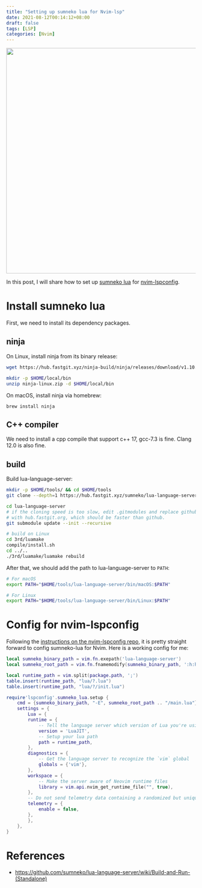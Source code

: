 ```yaml
---
title: "Setting up sumneko lua for Nvim-lsp"
date: 2021-08-12T00:14:12+08:00
draft: false
tags: [LSP]
categories: [Nvim]
---
```

<p align="center">
<img src="https://blog-resource-1257868508.file.myqcloud.com/202202020047792.jpg" width="600">
</p>

In this post, I will share how to set up [sumneko lua](https://github.com/sumneko/lua-language-server) for [nvim-lspconfig](https://github.com/neovim/nvim-lspconfig).

<!--more-->

# Install sumneko lua

First, we need to install its dependency packages.

## ninja

On Linux, install ninja from its binary release:

```bash
wget https://hub.fastgit.xyz/ninja-build/ninja/releases/download/v1.10.2/ninja-linux.zip

mkdir -p $HOME/local/bin
unzip ninja-linux.zip -d $HOME/local/bin
```

On macOS, install ninja via homebrew:

```
brew install ninja
```

## C++ compiler

We need to install a cpp compile that support c++ 17, gcc-7.3 is fine. Clang
12.0 is also fine.

## build

Build lua-language-server:

```bash
mkdir -p $HOME/tools/ && cd $HOME/tools
git clone --depth=1 https://hub.fastgit.xyz/sumneko/lua-language-server

cd lua-language-server
# if the cloning speed is too slow, edit .gitmodules and replace github.com
# with hub.fastgit.org, which should be faster than github.
git submodule update --init --recursive

# build on Linux
cd 3rd/luamake
compile/install.sh
cd ../..
./3rd/luamake/luamake rebuild
```

After that, we should add the path to lua-language-server to `PATH`:

```bash
# For macOS
export PATH="$HOME/tools/lua-language-server/bin/macOS:$PATH"

# For Linux
export PATH="$HOME/tools/lua-language-server/bin/Linux:$PATH"
```

# Config for nvim-lspconfig

Following the [instructions on the nvim-lspconfig repo](https://github.com/neovim/nvim-lspconfig/blob/master/CONFIG.md#sumneko_lua), it is
pretty straight forward to config sumneko-lua for Nvim. Here is a working config for me:

```lua
local sumneko_binary_path = vim.fn.exepath('lua-language-server')
local sumneko_root_path = vim.fn.fnamemodify(sumneko_binary_path, ':h:h:h')

local runtime_path = vim.split(package.path, ';')
table.insert(runtime_path, "lua/?.lua")
table.insert(runtime_path, "lua/?/init.lua")

require'lspconfig'.sumneko_lua.setup {
    cmd = {sumneko_binary_path, "-E", sumneko_root_path .. "/main.lua"};
    settings = {
        Lua = {
        runtime = {
            -- Tell the language server which version of Lua you're using (most likely LuaJIT in the case of Neovim)
            version = 'LuaJIT',
            -- Setup your lua path
            path = runtime_path,
        },
        diagnostics = {
            -- Get the language server to recognize the `vim` global
            globals = {'vim'},
        },
        workspace = {
            -- Make the server aware of Neovim runtime files
            library = vim.api.nvim_get_runtime_file("", true),
        },
        -- Do not send telemetry data containing a randomized but unique identifier
        telemetry = {
            enable = false,
        },
        },
    },
}
```

# References

+ https://github.com/sumneko/lua-language-server/wiki/Build-and-Run-(Standalone)
